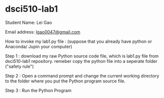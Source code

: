 # dsci510-lab1

Student Name: Lei Gao

Email address: lgao0047@gmail.com

How to invoke my  lab1.py file : (suppose that you already have python or Anaconda/ Jupin your computer)

Step 1 : download my raw Python source code file, which is lab1.py file from dsci510-lab1 repository.
         remeber copy the python file into a seperate folder ("safety rule")
         
Step 2 : Open a command prompt and change the current working directory to the folder where you put the Python program source file.

Step 3 : Run the Python Program

